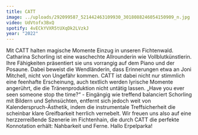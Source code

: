 ```yaml
---
title: CATT
image: ../uploads/292099587_521442463109930_3018088246054150909_n.jpg
video: UdVtofx3BxQ
spotify: 4vECkYVXR5tUXqDk2LVzkJ
year: "2022"
---
```

Mit CATT halten magische Momente Einzug in unseren Fichtenwald. Catharina Schorling ist eine waschechte Allrounderin wie Vollblutkünstlerin. Ihre Fähigkeiten präsentiert sie uns vorrangig auf dem Piano und der Posaune. Dabei beweist die Wendländerin, dass Erinnerungen etwa an Joni Mitchell, nicht von Ungefähr kommen. CATT ist dabei nicht nur stimmlich eine feenhafte Erscheinung, auch textlich werden lyrische Momente angerührt, die die Tränenproduktion nicht untätig lassen. „Have you ever seen someone stop the time?“ - Eingängig wie treffend balanciert Schorling mit Bildern und Sehnsüchten, entfernt sich jedoch weit von Kalenderspruch-Ästhetik, indem die instrumentale Treffsicherheit die scheinbar klare Greifbarkeit herrlich vernebelt. Wir freuen uns also auf eine herzzerreißende Szenerie im Fichtenhain, die durch CATT die perfekte Konnotation erhält: Nahbarkeit und Ferne. Hallo Erpelparka!